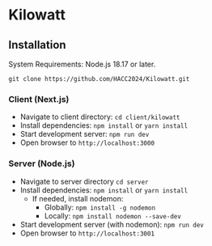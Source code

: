 # Kilowatt

## Installation

System Requirements:
Node.js 18.17 or later.

`git clone https://github.com/HACC2024/Kilowatt.git`

### Client (Next.js)

- Navigate to client directory: `cd client/kilowatt` <br />
- Install dependencies: `npm install` or `yarn install` <br />
- Start development server: `npm run dev` <br />
- Open browser to `http://localhost:3000`

### Server (Node.js)

- Navigate to server directory `cd server` <br />
- Install dependencies: `npm install` or `yarn install` <br />
  - If needed, install nodemon: <br />
    - Globally: `npm install -g nodemon` <br />
    - Locally: `npm install nodemon --save-dev` <br />
- Start development server (with nodemon): `npm run dev` <br />
- Open browser to `http://localhost:3001`
